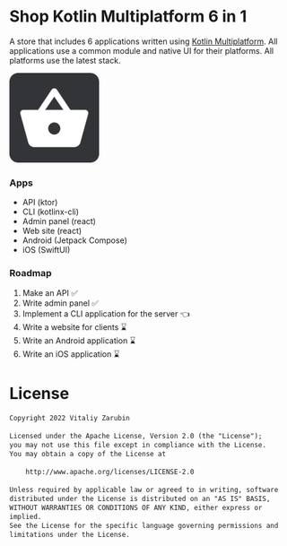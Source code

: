 Shop Kotlin Multiplatform 6 in 1
===================

A store that includes 6 applications written using [Kotlin Multiplatform](https://kotlinlang.org/docs/multiplatform.html).
All applications use a common module and native UI for their platforms.
All platforms use the latest stack.

![picture](data/common/logo160.png)

### Apps
* API (ktor)
* CLI (kotlinx-cli)
* Admin panel (react)
* Web site (react)
* Android (Jetpack Compose)
* iOS (SwiftUI)

### Roadmap

1. Make an API ✅
2. Write admin panel ✅
3. Implement a CLI application for the server 👈
4. Write a website for clients ⌛
5. Write an Android application ⌛
5. Write an iOS application ⌛

# License

```
Copyright 2022 Vitaliy Zarubin

Licensed under the Apache License, Version 2.0 (the "License");
you may not use this file except in compliance with the License.
You may obtain a copy of the License at

    http://www.apache.org/licenses/LICENSE-2.0

Unless required by applicable law or agreed to in writing, software
distributed under the License is distributed on an "AS IS" BASIS,
WITHOUT WARRANTIES OR CONDITIONS OF ANY KIND, either express or implied.
See the License for the specific language governing permissions and
limitations under the License.
```
